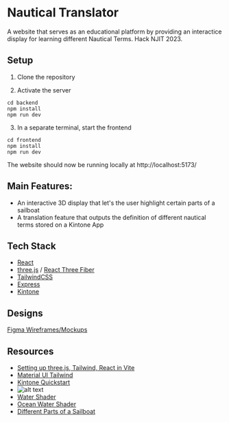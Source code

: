 # Nautical Translator
A website that serves as an educational platform by providing an interactice display for learning different Nautical Terms. Hack NJIT 2023.

## Setup
1. Clone the repository

2. Activate the server
```
cd backend
npm install
npm run dev
```

3. In a separate terminal, start the frontend
```
cd frontend
npm install
npm run dev
```

The website should now be running locally at http://localhost:5173/

## Main Features:
- An interactive 3D display that let's the user highlight certain parts of a sailboat
- A translation feature that outputs the definition of different nautical terms stored on a Kintone App

## Tech Stack
- [React](https://react.dev/)
- [three.js](https://threejs.org/) / [React Three Fiber](https://docs.pmnd.rs/react-three-fiber/getting-started/introduction)
- [TailwindCSS](https://tailwindcss.com/docs/installation)
- [Express](https://expressjs.com/)
- [Kintone](https://www.kintone.com/en-us/)

## Designs
[Figma Wireframes/Mockups](https://www.figma.com/file/30T0hq4FHU6iKN7LNjx2bR/Nautical-Boat-Simulator?type=design&node-id=0%3A1&mode=design&t=Styx0ozvdvjHkFBV-1)

## Resources
- [Setting up three.js, Tailwind, React in Vite](https://dev.to/saloship/base-setup-for-3-d-web-dev-30h5)
- [Material UI Tailwind](https://www.material-tailwind.com/)
- [Kintone Quickstart](https://kintone.dev/en/quickstart/)
- ![alt text](https://intlreg.org/wp-content/uploads/2019/10/048-port-starboard-left-right.jpg)
- [Water Shader](https://threejs.org/examples/webgl_water.html)
- [Ocean Water Shader](https://threejs.org/examples/webgl_shaders_ocean.html)
- [Different Parts of a Sailboat](https://www.boatsetter.com/boating-resources/parts-of-a-sailboat#:~:text=The%20basic%20sailing%20boat%20is,the%20backstay%2C%20and%20the%20forestay)
